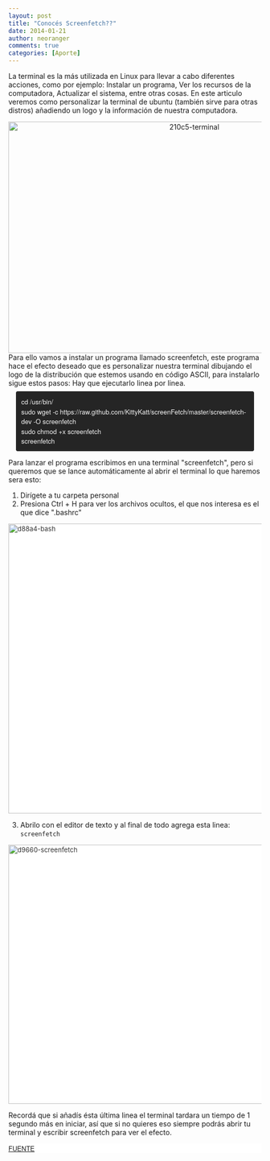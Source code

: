 ```yaml
---
layout: post
title: "Conocés Screenfetch??"
date: 2014-01-21
author: neoranger
comments: true
categories: [Aporte]
---
```

La terminal es la más utilizada en Linux para llevar a cabo diferentes acciones, como por ejemplo: Instalar un programa, Ver los recursos de la computadora, Actualizar el sistema, entre otras cosas. En este articulo veremos como personalizar la terminal de ubuntu (también sirve para otras distros) añadiendo un logo y la información de nuestra computadora.

<center><img class=" size-full wp-image-2064 aligncenter" src="https://blogneositelinux.files.wordpress.com/2016/10/210c5-terminal.png" alt="210c5-terminal" width="724" height="460" /></center>
Para ello vamos a instalar un programa llamado screenfetch, este programa hace el efecto deseado que es personalizar nuestra terminal dibujando el logo de la distribución que estemos usando en código ASCII, para instalarlo sigue estos pasos: Hay que ejecutarlo linea por linea.

<pre style="background-color:black;background-position:0 0;background-repeat:no-repeat no-repeat;border-bottom-left-radius:3px;border-bottom-right-radius:3px;border-top-left-radius:3px;border-top-right-radius:3px;border:1px solid #000000;color:whitesmoke;font-size:13px;margin:8px 15px;opacity:.85;padding:9.5px;text-shadow:none;white-space:pre-wrap;word-break:break-all;word-wrap:break-word;"><span style="font-family:Helvetica Neue, Arial, Helvetica, sans-serif;"><span style="border:none;line-height:20px;list-style:none;margin:0;outline:none;padding:0;">cd /usr/bin/
</span><span style="border:none;line-height:19.5px;list-style:none;margin:0;outline:none;padding:0;">sudo wget -c https://raw.github.com/KittyKatt/screenFetch/master/screenfetch-dev -O screenfetch
</span><span style="border:none;line-height:19.5px;list-style:none;margin:0;outline:none;padding:0;">sudo chmod +x screenfetch
</span><span style="border:none;line-height:19.5px;list-style:none;margin:0;outline:none;padding:0;">screenfetch</span>
</span></pre>

Para lanzar el programa escribimos en una terminal "screenfetch", pero si queremos que se lance automáticamente al abrir el terminal lo que haremos sera esto:

1. Dirígete a tu carpeta personal
2. Presiona Ctrl + H para ver los archivos ocultos, el que nos interesa es el que dice ".bashrc"


<div style="background-color:white;color:#333333;font-size:13px;"><img class=" size-full wp-image-2356 aligncenter" src="https://blogneositelinux.files.wordpress.com/2016/10/d88a4-bash.png" alt="d88a4-bash" width="802" height="576" /></div>

3. Abrilo con el editor de texto y al final de todo agrega esta linea: `screenfetch`

<div style="background-color:white;color:#333333;font-size:13px;"><img class=" size-full wp-image-2366 aligncenter" src="https://blogneositelinux.files.wordpress.com/2016/10/d9660-screenfetch.png" alt="d9660-screenfetch" width="652" height="515" /></div>

Recordá que si añadís ésta última linea el terminal tardara un tiempo de 1 segundo más en iniciar, así que si no quieres eso siempre podrás abrir tu terminal y escribir screenfetch para ver el efecto.

<div style="background-color:white;color:#333333;font-size:13px;"><span style="font-family:Helvetica Neue, Arial, Helvetica, sans-serif;"><a href="http://www.droidypc.com/2014/01/personaliza-tu-terminal-con-screenfetch.html" target="_blank">FUENTE</a></span></div>

